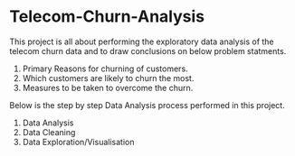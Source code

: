# Telecom-Churn-Analysis
This project is all about performing the exploratory data analysis of the telecom churn data and to draw conclusions on below problem statments.
  1. Primary Reasons for churning of customers.
  2. Which customers are likely to churn the most.
  3. Measures to be taken to overcome the churn.

Below is the step by step Data Analysis process performed in this project.
  1. Data Analysis 
  2. Data Cleaning
  3. Data Exploration/Visualisation
